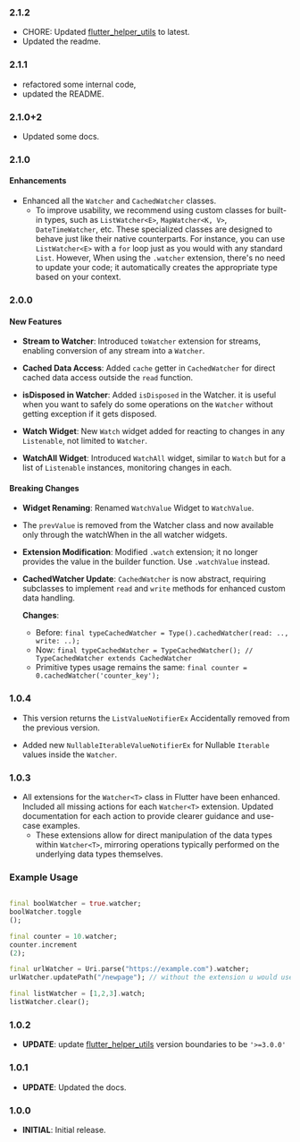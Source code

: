 ### 2.1.2

- CHORE: Updated [flutter_helper_utils](https://pub.dev/packages/flutter_helper_utils) to latest.
- Updated the readme.

### 2.1.1

- refactored some internal code,
- updated the README.

### 2.1.0+2

- Updated some docs.

### 2.1.0

#### Enhancements

- Enhanced all the `Watcher` and `CachedWatcher` classes.
    - To improve usability, we recommend using custom classes for built-in types, such
      as `ListWatcher<E>`, `MapWatcher<K, V>`, `DateTimeWatcher`, etc. These specialized classes are designed to behave
      just like
      their native counterparts. For instance, you can use `ListWatcher<E>` with a `for` loop just as you would with any
      standard `List`. However, When using the `.watcher` extension, there's no need to update your code; it
      automatically creates the appropriate
      type based on your context.

### 2.0.0

#### New Features

- **Stream to Watcher**: Introduced `toWatcher` extension for streams, enabling conversion of any stream into
  a `Watcher`.

- **Cached Data Access**: Added `cache` getter in `CachedWatcher` for direct cached data access outside the `read`
  function.

- **isDisposed in Watcher**: Added `isDisposed` in the Watcher. it is useful when you want to safely do some operations
  on the `Watcher` without getting exception if it gets disposed.

- **Watch Widget**: New `Watch` widget added for reacting to changes in any `Listenable`, not limited to `Watcher`.

- **WatchAll Widget**: Introduced `WatchAll` widget, similar to `Watch` but for a list of `Listenable` instances,
  monitoring changes in each.

#### Breaking Changes

- **Widget Renaming**: Renamed `WatchValue` Widget to `WatchValue`.

- The `prevValue` is removed from the Watcher class and now available only through the watchWhen in the all watcher
  widgets.

- **Extension Modification**: Modified `.watch` extension; it no longer provides the value in the builder function.
  Use `.watchValue` instead.

- **CachedWatcher Update**: `CachedWatcher` is now abstract, requiring subclasses to implement `read` and `write`
  methods for enhanced custom data handling.

  **Changes**:
    - Before: `final typeCachedWatcher = Type().cachedWatcher(read: .., write: ..);`
    - Now: `final typeCachedWatcher = TypeCachedWatcher(); // TypeCachedWatcher extends CachedWatcher`
    - Primitive types usage remains the same: `final counter = 0.cachedWatcher('counter_key');`

### 1.0.4

- This version returns the `ListValueNotifierEx` Accidentally removed from the previous version.

- Added new `NullableIterableValueNotifierEx` for Nullable `Iterable` values inside the `Watcher`.

### 1.0.3

- All extensions for the `Watcher<T>` class in Flutter have been enhanced.
  Included all missing actions for each `Watcher<T>` extension.
  Updated documentation for each action to provide clearer guidance and use-case examples.
    - These extensions allow for direct manipulation of the data types within `Watcher<T>`,
      mirroring operations typically performed on the underlying data types themselves.

### Example Usage

```dart

final boolWatcher = true.watcher;
boolWatcher.toggle
();

final counter = 10.watcher;
counter.increment
(2);

final urlWatcher = Uri.parse("https://example.com").watcher;
urlWatcher.updatePath("/newpage"); // without the extension u would use `urlWatcher.value.updatePath("/newpage");` 

final listWatcher = [1,2,3].watch;
listWatcher.clear();
```

### 1.0.2

- **UPDATE**: update [flutter_helper_utils](https://pub.dev/packages/flutter_helper_utils)
  version boundaries to be `'>=3.0.0'`

### 1.0.1

- **UPDATE**: Updated the docs.

### 1.0.0

- **INITIAL**: Initial release.
